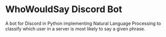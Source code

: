 # WhoWouldSay Discord Bot
A bot for Discord in Python implementing Natural Language Processing to classify which user in a server is most likely to say a given phrase.
